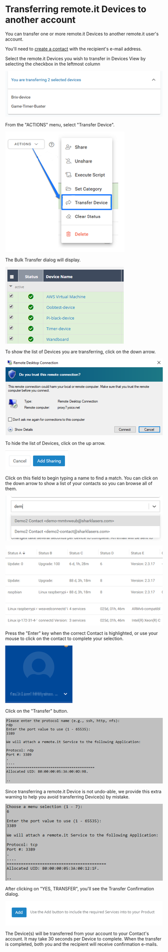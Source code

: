 # Transferring remote.it Devices to another account

You can transfer one or more remote.it Devices to another remote.it user's account.

You'll need to [create a contact](managing-contacts/create-a-contact.md) with the recipient's e-mail address.

Select the remote.it Devices you wish to transfer in Devices View by selecting the checkbox in the leftmost column

![](../.gitbook/assets/image%20%28211%29.png)

From the "ACTIONS" menu, select "Transfer Device".

![](../.gitbook/assets/image%20%28224%29.png)

The Bulk Transfer dialog will display.  

![](../.gitbook/assets/image%20%2814%29.png)

To show the list of Devices you are transferring, click on the down arrow.

![](../.gitbook/assets/image%20%28203%29.png)

To hide the list of Devices, click on the up arrow.

![](../.gitbook/assets/image%20%28273%29.png)

Click on this field to begin typing a name to find a match.  You can click on the down arrow to show a list of your contacts so you can browse all of them.

![](../.gitbook/assets/image%20%28164%29.png)

![](../.gitbook/assets/image%20%2892%29.png)

Press the "Enter" key when the correct Contact is highlighted, or use your mouse to click on the contact to complete your selection.

![](../.gitbook/assets/image%20%28332%29.png)

Click on the "Transfer" button.

![](../.gitbook/assets/image%20%28296%29.png)

Since transferring a remote.it Device is not undo-able, we provide this extra warning to help you avoid transferring Device\(s\) by mistake.

![](../.gitbook/assets/image%20%28112%29.png)

After clicking on "YES, TRANSFER", you'll see the Transfer Confirmation dialog.

![](../.gitbook/assets/image%20%28239%29.png)

The Device\(s\) will be transferred from your account to your Contact's account.  It may take 30 seconds per Device to complete.  When the transfer is completed, both you and the recipient will receive confirmation e-mails.

